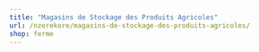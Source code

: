 ```yaml
---
title: "Magasins de Stockage des Produits Agricoles"
url: /nzerekore/magasins-de-stockage-des-produits-agricoles/
shop: ferme
---
```

